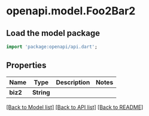 # openapi.model.Foo2Bar2

## Load the model package
```dart
import 'package:openapi/api.dart';
```

## Properties
Name | Type | Description | Notes
------------ | ------------- | ------------- | -------------
**biz2** | **String** |  | 

[[Back to Model list]](../README.md#documentation-for-models) [[Back to API list]](../README.md#documentation-for-api-endpoints) [[Back to README]](../README.md)


